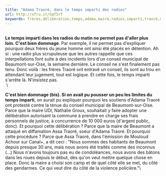 ```yaml
---
title: "Adama Traoré, dans le temps imparti des radios"
url: http://xfru.it/SqT5rT
keywords: frères,délibération,temps,adama,maire,radios,imparti,traoré,municipal,conseil,veut,côté
---
```

\
**Le temps imparti dans les radios du matin ne permet pas d\'aller plus loin. C\'est bien dommage**. Par exemple, il ne permet pas d\'expliquer pourquoi deux frères du jeune homme ont ainsi été placés en détention. Ah si : une radio plus scrupuleuse que les autres rappelle que ces interpellations font suite à des incidents lors d\'un conseil municipal de Beaumont-sur-Oise, la semaine dernière. Le conseil ne s\'est finalement pas tenu. Donc voilà : les frères Traoré ont entravé un conseil, ils sont au trou en attendant leur jugement, tout est logique. Et cette fois, le temps imparti s\'arrête là. N\'insistez pas.\
 \

**C\'est bien dommage (bis). Si on avait pu pousser un peu les limites du temps imparti**, on aurait pu expliquer pourquoi les soutiens d\'Adama Traoré ont protesté contre la tenue du conseil municipal de Beaumont-sur-Oise. Parce que la maire UDI, Nathalie Groux, souhaitait y faire adopter une délibération autorisant la commune à prendre en charge ses frais personnels de justice, à concurrence de 10 000 euros (d\'argent public, donc). Et pourquoi cette délibération ? Parce que la maire de Beaumont a attaqué en diffamation Assa Traoré, soeur d\'Adama Traoré. Et pourquoi cette procédure ? Parce que Assa Traoré, dans l\'émission de Mouloud Achour sur Canal+, a dit ceci : \"Nous sommes des habitants de Beaumont depuis presque 30 ans, mais nous avons été traités comme des inconnus (...) Nous n'avons toujours pas eu de condoléances, nous avons des bâtons dans les roues depuis le début, dès qu'on veut mettre quelque chose en place. Donc la maire a choisi son camp et de quel côté elle se met, du côté des gendarmes. Ce qui veut dire du côté de la violence policière.\"\

